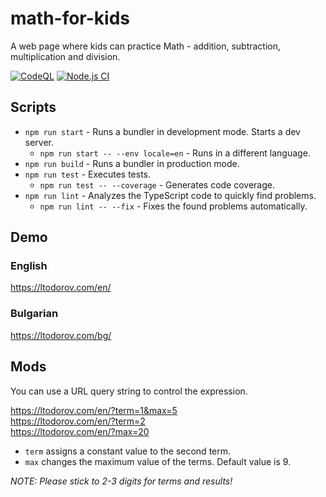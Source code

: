 # math-for-kids

A web page where kids can practice Math - addition, subtraction, multiplication and division.

[![CodeQL](https://github.com/ltodorov/math-for-kids/actions/workflows/codeql-analysis.yml/badge.svg)](https://github.com/ltodorov/math-for-kids/actions/workflows/codeql-analysis.yml)
[![Node.js CI](https://github.com/ltodorov/math-for-kids/actions/workflows/node.js.yml/badge.svg)](https://github.com/ltodorov/math-for-kids/actions/workflows/node.js.yml)

## Scripts

- `npm run start` - Runs a bundler in development mode. Starts a dev server.
    - `npm run start -- --env locale=en` - Runs in a different language.
- `npm run build` - Runs a bundler in production mode.
- `npm run test` - Executes tests.
    - `npm run test -- --coverage` - Generates code coverage.
- `npm run lint` - Analyzes the TypeScript code to quickly find problems.
    - `npm run lint -- --fix` - Fixes the found problems automatically.

## Demo

### English
https://ltodorov.com/en/

### Bulgarian
https://ltodorov.com/bg/

## Mods

You can use a URL query string to control the expression.

https://ltodorov.com/en/?term=1&max=5<br>
https://ltodorov.com/en/?term=2<br>
https://ltodorov.com/en/?max=20

- `term` assigns a constant value to the second term.
- `max` changes the maximum value of the terms. Default value is 9.

*NOTE: Please stick to 2-3 digits for terms and results!*
